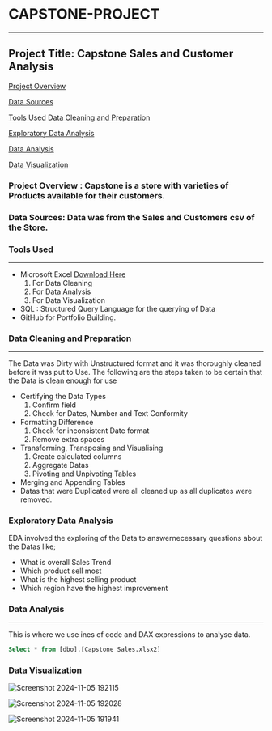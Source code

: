 # CAPSTONE-PROJECT
---
## Project Title: Capstone Sales and Customer Analysis

[Project Overview](#project-overview)

[Data Sources](#data-sources)

[Tools Used](#tools-used)
[Data Cleaning and Preparation](#data-cleaning-and-preparation)

[Exploratory Data Analysis](#exploratory-data-analysis)

[Data Analysis](#data-analysis)

[Data Visualization](#data-visualization)


### Project Overview : Capstone is a store with varieties of Products available for their customers.
 
### Data Sources: Data was from the Sales and Customers csv of the Store.

### Tools Used
---
- Microsoft Excel [Download Here](https://www.micrsoft.com)
  1. For Data Cleaning
  2. For Data Analysis
  3. For Data Visualization
- SQL : Structured Query Language for the querying of Data
- GitHub for Portfolio Building.

### Data Cleaning and Preparation
 ---
  The Data was Dirty with Unstructured format and it was thoroughly cleaned before it was put to Use.
  The following are the steps taken to be certain that the Data is clean enough for use
 - Certifying the Data Types
      1. Confirm field 
      2. Check for Dates, Number and Text Conformity
 - Formatting Difference
   1. Check for inconsistent Date format
   2. Remove extra spaces
 - Transforming, Transposing and Visualising
   1. Create calculated columns
   2. Aggregate Datas
   3. Pivoting and Unpivoting Tables
 - Merging and Appending Tables
 - Datas that were Duplicated were all cleaned up as all duplicates were removed.

### Exploratory Data Analysis
EDA involved the exploring of the Data to answernecessary questions about the Datas like;
- What is overall Sales Trend
- Which product sell most
- What is the highest selling product
- Which region have the highest improvement

### Data Analysis
---
This is where we use ines of code and DAX expressions to analyse data.

```SQL
Select * from [dbo].[Capstone Sales.xlsx2]
```

### Data Visualization


![Screenshot 2024-11-05 192115](https://github.com/user-attachments/assets/de1f3970-be6e-402c-bf26-3617e7bfb0c5)


![Screenshot 2024-11-05 192028](https://github.com/user-attachments/assets/571e406e-aaa2-4822-9053-6d7b5e590991)


![Screenshot 2024-11-05 191941](https://github.com/user-attachments/assets/59f825cb-482c-444d-a090-d3af3ce780ce)
